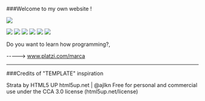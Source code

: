 ###Welcome to my own website !

![](https://simonpatino.github.io/imagnes/cohete.png)

![](https://img.shields.io/github/stars/simonpatino/simonpatino.github.io) ![](https://img.shields.io/github/forks/simonpatino/simonpatino.github.io) ![](https://img.shields.io/github/tag/simonpatino/simonpatino.github.io) ![](https://img.shields.io/github/release/simonpatino/simonpatino.github.io) ![](https://img.shields.io/github/issues/simonpatino/simonpatino.github.io) ![](https://img.shields.io/bower/v/editor.md.svg)




Do you want to learn how programming?,

----->  www.platzi.com/marca


***

###Credits of  "TEMPLATE" inspiration 
 
Strata by HTML5 UP
html5up.net | @ajlkn
Free for personal and commercial use under the CCA 3.0 license (html5up.net/license)



